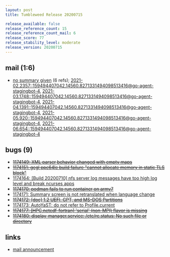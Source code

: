 ```yaml
---
layout: post
title: Tumbleweed Release 20200715

release_available: false
release_reference_count: 15
release_reference_count_mail: 6
release_score: 77
release_stability_level: moderate
release_version: 20200715
---
```


## mail (1:6)

- [no summary given](https://lists.opensuse.org/archives/list/factory@lists.opensuse.org/thread/MHG6S7UHFGPYM7ULEV7BSNLZQASTKSUH) (6 refs); [2021-02.2357::<159494407042.14560.8271331494098513416@go-agent-stagingbot-4>](https://lists.opensuse.org/archives/list/factory@lists.opensuse.org/thread/MHG6S7UHFGPYM7ULEV7BSNLZQASTKSUH), [2021-03.1748::<159494407042.14560.8271331494098513416@go-agent-stagingbot-4>](https://lists.opensuse.org/archives/list/factory@lists.opensuse.org/thread/MHG6S7UHFGPYM7ULEV7BSNLZQASTKSUH), [2021-04.1391::<159494407042.14560.8271331494098513416@go-agent-stagingbot-4>](https://lists.opensuse.org/archives/list/factory@lists.opensuse.org/thread/MHG6S7UHFGPYM7ULEV7BSNLZQASTKSUH), [2021-05.920::<159494407042.14560.8271331494098513416@go-agent-stagingbot-4>](https://lists.opensuse.org/archives/list/factory@lists.opensuse.org/thread/MHG6S7UHFGPYM7ULEV7BSNLZQASTKSUH), [2021-06.654::<159494407042.14560.8271331494098513416@go-agent-stagingbot-4>](https://lists.opensuse.org/archives/list/factory@lists.opensuse.org/thread/MHG6S7UHFGPYM7ULEV7BSNLZQASTKSUH)

## bugs (9)

<!--more-->

- ~~[1174149: XML parser behavior changed with empty maps](https://bugzilla.opensuse.org/show_bug.cgi?id=1174149)~~
- ~~[1174151: gegl ppc64le build failure "cannot allocate memory in static TLS block"](https://bugzilla.opensuse.org/show_bug.cgi?id=1174151)~~
- [1174164: \[Build 20200710\] nfs server log messages have too high log level and break ncurses apps](https://bugzilla.opensuse.org/show_bug.cgi?id=1174164)
- ~~[1174170: podman fails to run container on armv7](https://bugzilla.opensuse.org/show_bug.cgi?id=1174170)~~
- [1174171: Summary screen is not retranslated when language change](https://bugzilla.opensuse.org/show_bug.cgi?id=1174171)
- ~~[1174172: \[doc\] 1.2  UEFI, GPT, and MS-DOS Partitions](https://bugzilla.opensuse.org/show_bug.cgi?id=1174172)~~
- [1174173: AutoYaST: do not refer to Profile.current](https://bugzilla.opensuse.org/show_bug.cgi?id=1174173)
- ~~[1174177: \[HPC,netcdf-fortran\] 'serial' (non-MPI) flavor is missing](https://bugzilla.opensuse.org/show_bug.cgi?id=1174177)~~
- ~~[1174180: display-manager.service: /etc/rc.status: No such file or directory](https://bugzilla.opensuse.org/show_bug.cgi?id=1174180)~~



## links

- [mail announcement](https://lists.opensuse.org/archives/list/factory@lists.opensuse.org/thread/MHG6S7UHFGPYM7ULEV7BSNLZQASTKSUH)
